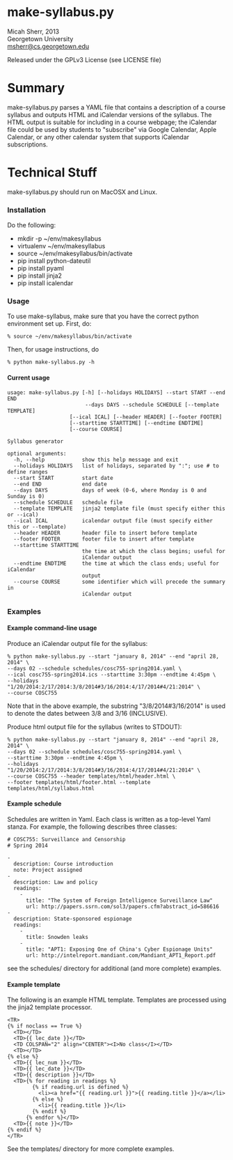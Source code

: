 make-syllabus.py
================
Micah Sherr, 2013  
Georgetown University  
msherr@cs.georgetown.edu

Released under the GPLv3 License (see LICENSE file)  
  
  

# Summary
make-syllabus.py parses a YAML file that contains a description of a course syllabus and outputs HTML and iCalendar versions of the syllabus.  The HTML output is suitable for including in a course webpage; the iCalendar file could be used by students to "subscribe" via Google Calendar, Apple Calendar, or any other calendar system that supports iCalendar subscriptions.


# Technical Stuff
make-syllabus.py should run on MacOSX and Linux.


### Installation

Do the following:

* mkdir -p ~/env/makesyllabus
* virtualenv ~/env/makesyllabus
* source ~/env/makesyllabus/bin/activate
* pip install python-dateutil
* pip install pyaml
* pip install jinja2
* pip install icalendar



### Usage

To use make-syllabus, make sure that you have the correct python environment set up.  First, do:

    % source ~/env/makesyllabus/bin/activate

Then, for usage instructions, do

    % python make-syllabus.py -h


#### Current usage

    usage: make-syllabus.py [-h] [--holidays HOLIDAYS] --start START --end END
                             --days DAYS --schedule SCHEDULE [--template TEMPLATE]
                        [--ical ICAL] [--header HEADER] [--footer FOOTER]
                        [--starttime STARTTIME] [--endtime ENDTIME]
                        [--course COURSE]

    Syllabus generator

    optional arguments:
      -h, --help            show this help message and exit
      --holidays HOLIDAYS   list of holidays, separated by ":"; use # to define ranges
      --start START         start date
      --end END             end date
      --days DAYS           days of week (0-6, where Monday is 0 and Sunday is 0)
      --schedule SCHEDULE   schedule file
      --template TEMPLATE   jinja2 template file (must specify either this or --ical)
      --ical ICAL           icalendar output file (must specify either this or --template)
      --header HEADER       header file to insert before template
      --footer FOOTER       footer file to insert after template
      --starttime STARTTIME
                            the time at which the class begins; useful for
                            iCalendar output
      --endtime ENDTIME     the time at which the class ends; useful for iCalendar
                            output
      --course COURSE       some identifier which will precede the summary in
                            iCalendar output


### Examples

#### Example command-line usage

Produce an iCalendar output file for the syllabus:

    % python make-syllabus.py --start "january 8, 2014" --end "april 28, 2014" \
    --days 02 --schedule schedules/cosc755-spring2014.yaml \
    --ical cosc755-spring2014.ics --starttime 3:30pm --endtime 4:45pm \
    --holidays "1/20/2014:2/17/2014:3/8/2014#3/16/2014:4/17/2014#4/21:2014" \
    --course COSC755
    
Note that in the above example, the substring "3/8/2014#3/16/2014" is used to denote the dates between 3/8 and 3/16 (INCLUSIVE).

Produce html output file for the syllabus (writes to STDOUT):

    % python make-syllabus.py --start "january 8, 2014" --end "april 28, 2014" \
    --days 02 --schedule schedules/cosc755-spring2014.yaml \
    --starttime 3:30pm --endtime 4:45pm \
    --holidays "1/20/2014:2/17/2014:3/8/2014#3/16/2014:4/17/2014#4/21:2014" \
    --course COSC755 --header templates/html/header.html \
    --footer templates/html/footer.html --template templates/html/syllabus.html

    
#### Example schedule

Schedules are written in Yaml.  Each class is written as a top-level Yaml stanza.  For example, the following describes three classes:

    # COSC755: Surveillance and Censorship
    # Spring 2014

    -
      description: Course introduction
      note: Project assigned
    -
      description: Law and policy
      readings:
        - 
          title: "The System of Foreign Intelligence Surveillance Law"
          url: http://papers.ssrn.com/sol3/papers.cfm?abstract_id=586616
    -
      description: State-sponsored espionage
      readings:
        -
          title: Snowden leaks
        -
          title: "APT1: Exposing One of China's Cyber Espionage Units"
          url: http://intelreport.mandiant.com/Mandiant_APT1_Report.pdf

see the schedules/ directory for additional (and more complete) examples.


#### Example template

The following is an example HTML template.  Templates are processed using the jinja2 template processor.

    <TR>
    {% if noclass == True %}
      <TD></TD>
      <TD>{{ lec_date }}</TD>
      <TD COLSPAN="2" align="CENTER"><I>No class</I></TD>
      <TD></TD>
    {% else %}
      <TD>{{ lec_num }}</TD>
      <TD>{{ lec_date }}</TD>
      <TD>{{ description }}</TD>
      <TD>{% for reading in readings %}
            {% if reading.url is defined %}
              <li><a href="{{ reading.url }}">{{ reading.title }}</a></li>
            {% else %}
              <li>{{ reading.title }}</li>
            {% endif %}
          {% endfor %}</TD>
      <TD>{{ note }}</TD>
    {% endif %}
    </TR>

See the templates/ directory for more complete examples.

